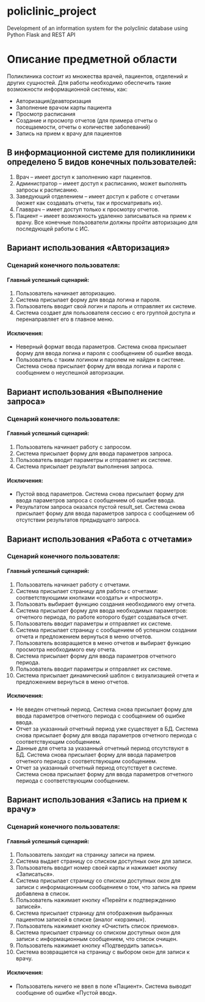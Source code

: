 # policlinic_project
Development of an information system for the polyclinic database using Python Flask and REST API

# Описание предметной области

Поликлиника состоит из множества врачей, пациентов, отделений и других сущностей. Для работы необходимо обеспечить такие возможности информационной системы, как:
- Авторизация/деавторизация
- Заполнение врачом карты пациента
- Просмотр расписания
- Создание и просмотр отчетов (для примера отчеты о посещаемости, отчеты о количестве заболеваний)
- Запись на прием к врачу для пациентов

## В информационной системе для поликлиники определено 5 видов конечных пользователей:
1. Врач – имеет доступ к заполнению карт пациентов.
2. Администратор – имеет доступ к расписанию, может выполнять запросы к расписанию.
3. Заведующий отделением – имеет доступ к работе с отчетами (может как создавать отчеты, так и просматривать их).
4. Главврач – имеет доступ только к просмотру отчетов.
5. Пациент – имеет возможность удаленно записываться на прием к врачу.
Все конечные пользователи должны пройти авторизацию для последующей работы с ИС.

## Вариант использования «Авторизация»
### Сценарий конечного пользователя:
#### Главный успешный сценарий:
1. Пользователь начинает авторизацию.
2. Система присылает форму для ввода логина и пароля.
3. Пользователь вводит свой логин и пароль и отправляет их системе.
4. Система создает для пользователя сессию с его группой доступа и перенаправляет его в главное меню.
#### Исключения:
- Неверный формат ввода параметров. Система снова присылает форму для ввода логина и пароля с сообщением об ошибке ввода.
- Пользователь с таким логином и паролем не найден в системе. Система снова присылает форму для ввода логина и пароля с сообщением о неуспешной авторизации.

## Вариант использования «Выполнение запроса»
### Сценарий конечного пользователя:
#### Главный успешный сценарий:
1. Пользователь начинает работу с запросом.
2. Система присылает форму для ввода параметров запроса.
3. Пользователь вводит параметры и отправляет их системе.
4. Система присылает результат выполнения запроса.
#### Исключения:
- Пустой ввод параметров. Система снова присылает форму для ввода параметров запроса с сообщением об ошибке ввода.
- Результатом запроса оказался пустой result_set. Система снова присылает форму для ввода параметров запроса с сообщением об отсутствии результатов предыдущего запроса.

## Вариант использования «Работа с отчетами»
### Сценарий конечного пользователя:
#### Главный успешный сценарий:
1. Пользователь начинает работу с отчетами.
2. Система присылает страницу для работы с отчетами: соответствующими кнопками «создать» и «просмотр».
3. Пользовать выбирает функцию создания необходимого ему отчета.
4. Система присылает форму для ввода необходимых параметров: отчетного периода, по работе которого будет создаваться отчет.
5. Пользователь вводит параметры и отправляет их системе.
6. Система присылает страницу с сообщением об успешном создании отчета и предложением вернуться в меню отчетов.
7. Пользователь возвращается в меню отчетов и выбирает функцию просмотра необходимого ему отчета.
8. Система присылает форму для ввода параметров отчетного периода.
9. Пользователь вводит параметры и отправляет их системе.
10. Система присылает динамический шаблон с визуализацией отчета и предложением вернуться в меню отчетов.
#### Исключения:
- Не введен отчетный период. Система снова присылает форму для ввода параметров отчетного периода с сообщением об ошибке ввода.
- Отчет за указанный отчетный период уже существует в БД. Система снова присылает форму для ввода параметров отчетного периода с соответствующим сообщением.
- Данные для отчета за указанный отчетный период отсутствуют в БД. Система снова присылает форму для ввода параметров отчетного периода с соответствующим сообщением.
- Отчет за указанный отчетный период отсутствует в системе. Система снова присылает форму для ввода параметров отчетного периода с соответствующим сообщением.

## Вариант использования «Запись на прием к врачу»
### Сценарий конечного пользователя:
#### Главный успешный сценарий:
1. Пользователь заходит на страницу записи на прием.
2. Система выдает страницу со списком доступных окон для записи.
3. Пользователь вводит номер своей карты и нажимает кнопку «Записаться».
4. Система присылает страницу со списком доступных окон для записи с информационным сообщением о том, что запись на прием добавлена в список.
5. Пользователь нажимает кнопку «Перейти к подтверждению записей».
6. Система присылает страницу для отображения выбранных пациентом записей в списке (аналог «корзины»).
7. Пользователь нажимает кнопку «Очистить список приемов».
8. Система присылает страницу со списком доступных окон для записи с информационным сообщением, что список очищен.
9. Пользователь нажимает кнопку «Подтвердить запись».
10. Система возвращается на страницу с выбором окон для записи к врачу.
#### Исключения:
- Пользователь ничего не ввел в поле «Пациент». Система выводит сообщение об ошибке «Пустой ввод».
